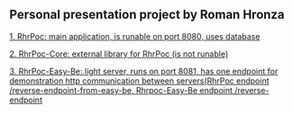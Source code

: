 ## Personal presentation project by Roman Hronza


[1. RhrPoc: main application, is runable on port 8080, uses database
](https://github.com/rhronza/rhrpoc)




[2. RhrPoc-Core: external library for RhrPoc (is not runable)
](https://github.com/rhronza/rhrpoc-core)



[3. RhrPoc-Easy-Be: light server, runs on port 8081, has one endpoint for demonstration http communication between servers(RhrPoc endpoint /reverse-endpoint-from-easy-be, Rhrpoc-Easy-Be endpoint /reverse-endpoint 
](https://github.com/rhronza/rhrpoc-easy-be)








